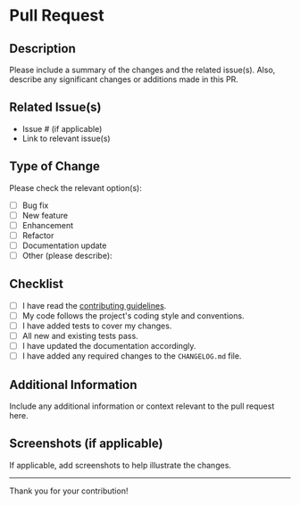 # Pull Request

## Description

Please include a summary of the changes and the related issue(s). Also, describe any significant changes or additions made in this PR.

## Related Issue(s)

- Issue # (if applicable)
- Link to relevant issue(s)

## Type of Change

Please check the relevant option(s):

- [ ] Bug fix
- [ ] New feature
- [ ] Enhancement
- [ ] Refactor
- [ ] Documentation update
- [ ] Other (please describe):

## Checklist

- [ ] I have read the [contributing guidelines](CONTRIBUTING.md).
- [ ] My code follows the project's coding style and conventions.
- [ ] I have added tests to cover my changes.
- [ ] All new and existing tests pass.
- [ ] I have updated the documentation accordingly.
- [ ] I have added any required changes to the `CHANGELOG.md` file.

## Additional Information

Include any additional information or context relevant to the pull request here.

## Screenshots (if applicable)

If applicable, add screenshots to help illustrate the changes.

---

Thank you for your contribution!
